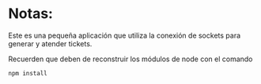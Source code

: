 # Notas:

Este es una pequeña aplicación que utiliza la conexión de sockets para generar y atender tickets.

Recuerden que deben de reconstruir los módulos de node con el comando

```
npm install
```
